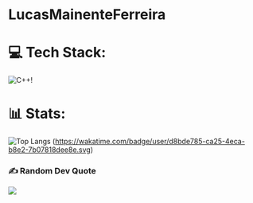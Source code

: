 # LucasMainenteFerreira
# 💻 Tech Stack:
![C++](https://img.shields.io/badge/C%2B%2B-00599C?style=for-the-badge&logo=c%2B%2B&logoColor=white)!
# 📊  Stats:

![Top Langs](https://github-readme-stats.vercel.app/api/wakatime?username=Queijodedev&layout=compact)
(https://wakatime.com/badge/user/d8bde785-ca25-4eca-b8e2-7b07818dee8e.svg)

### ✍ Random Dev Quote
![](https://quotes-github-readme.vercel.app/api?type=horizontal&theme=tokyonight)
